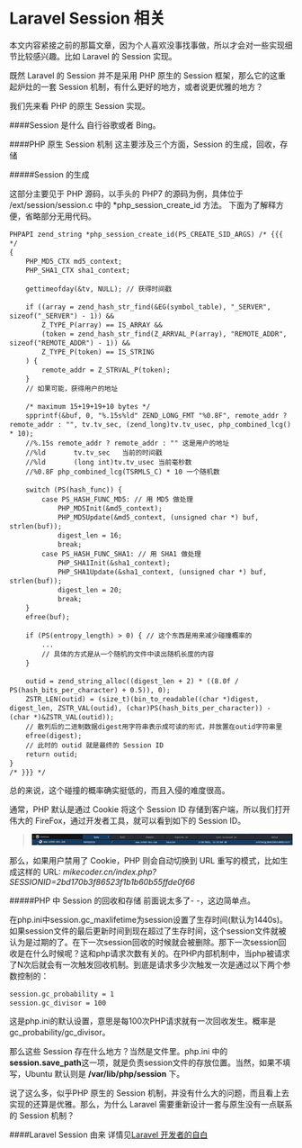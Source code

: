 Laravel Session 相关
===

本文内容紧接之前的那篇文章，因为个人喜欢没事找事做，所以才会对一些实现细节比较感兴趣。比如 Laravel 的 Session 实现。

既然 Laravel 的 Session 并不是采用 PHP 原生的 Session 框架，那么它的这重起炉灶的一套 Session 机制，有什么更好的地方，或者说更优雅的地方？

我们先来看 PHP 的原生 Session 实现。

####Session 是什么
自行谷歌或者 Bing。

####PHP 原生 Session 机制
这主要涉及三个方面，Session 的生成，回收，存储

#####Session 的生成

这部分主要见于 PHP 源码，以手头的 PHP7 的源码为例，具体位于 /ext/session/session.c 中的 \*php_session_create_id 方法。 下面为了解释方便，省略部分无用代码。

```
PHPAPI zend_string *php_session_create_id(PS_CREATE_SID_ARGS) /* {{{ */
{
	PHP_MD5_CTX md5_context;
	PHP_SHA1_CTX sha1_context;

	gettimeofday(&tv, NULL); // 获得时间戳

	if ((array = zend_hash_str_find(&EG(symbol_table), "_SERVER", sizeof("_SERVER") - 1)) &&
		Z_TYPE_P(array) == IS_ARRAY &&
		(token = zend_hash_str_find(Z_ARRVAL_P(array), "REMOTE_ADDR", sizeof("REMOTE_ADDR") - 1)) &&
		Z_TYPE_P(token) == IS_STRING
	) {
		remote_addr = Z_STRVAL_P(token);
	}
    // 如果可能，获得用户的地址

	/* maximum 15+19+19+10 bytes */
	spprintf(&buf, 0, "%.15s%ld" ZEND_LONG_FMT "%0.8F", remote_addr ? remote_addr : "", tv.tv_sec, (zend_long)tv.tv_usec, php_combined_lcg() * 10);
    //%.15s	remote_addr ? remote_addr : "" 这是用户的地址
    //%ld		tv.tv_sec	当前的时间戳
    //%ld		(long int)tv.tv_usec 当前毫秒数
    //%0.8F	php_combined_lcg(TSRMLS_C) * 10 一个随机数

	switch (PS(hash_func)) {
		case PS_HASH_FUNC_MD5: // 用 MD5 做处理
			PHP_MD5Init(&md5_context);
			PHP_MD5Update(&md5_context, (unsigned char *) buf, strlen(buf));
			digest_len = 16;
			break;
		case PS_HASH_FUNC_SHA1: // 用 SHA1 做处理
			PHP_SHA1Init(&sha1_context);
			PHP_SHA1Update(&sha1_context, (unsigned char *) buf, strlen(buf));
			digest_len = 20;
			break;
	}
	efree(buf);

	if (PS(entropy_length) > 0) { // 这个东西是用来减少碰撞概率的
        ...
        // 具体的方式是从一个随机的文件中读出随机长度的内容
	}

	outid = zend_string_alloc((digest_len + 2) * ((8.0f / PS(hash_bits_per_character) + 0.5)), 0);
	ZSTR_LEN(outid) = (size_t)(bin_to_readable((char *)digest, digest_len, ZSTR_VAL(outid), (char)PS(hash_bits_per_character)) - (char *)&ZSTR_VAL(outid));
    // 散列后的二进制数据digest用字符串表示成可读的形式，并放置在outid字符串里
	efree(digest);
    // 此时的 outid 就是最终的 Session ID
	return outid;
}
/* }}} */
```

总的来说，这个碰撞的概率确实挺低的，而且入侵的难度很高。

通常，PHP 默认是通过 Cookie 将这个 Session ID 存储到客户端，所以我们打开伟大的 FireFox，通过开发者工具，就可以看到如下的 Session ID。

> ![Session ID](./images/Snip20160218_1.png)

那么，如果用户禁用了 Cookie，PHP 则会自动切换到 URL 重写的模式，比如生成这样的 URL: *mikecoder.cn/index.php?SESSIONID=2bd170b3f86523f1b1b60b55ffde0f66*

#####PHP 中 Session 的回收和存储
前面说太多了- -，这边简单点。

在php.ini中session.gc_maxlifetime为session设置了生存时间(默认为1440s)。如果session文件的最后更新时间到现在超过了生存时间，这个session文件就被认为是过期的了。在下一次session回收的时候就会被删除。那下一次session回收是在什么时候呢？这和php请求次数有关的。在PHP内部机制中，当php被请求了N次后就会有一次触发回收机制。到底是请求多少次触发一次是通过以下两个参数控制的：

```
session.gc_probability = 1
session.gc_divisor = 100
```

这是php.ini的默认设置，意思是每100次PHP请求就有一次回收发生。概率是 gc_probability/gc_divisor。

那么这些 Session 存在什么地方？当然是文件里。php.ini 中的 **session.save_path**这一项，就是负责session文件的存放位置。当然，如果不填写，Ubuntu 默认则是 **/var/lib/php/session** 下。

说了这么多，似乎PHP 原生的 Session 机制，并没有什么大的问题，而且看上去实现的还算是优雅。那么，为什么 Laravel 需要重新设计一套与原生没有一点联系的 Session 机制？

####Laravel Session 由来
详情见[Laravel 开发者的自白](https://github.com/laravel/framework/issues/5416#issuecomment-68395469)
